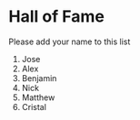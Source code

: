# Hall of Fame
Please add your name to this list

1. Jose
2. Alex
3. Benjamin
4. Nick
5. Matthew
6. Cristal
